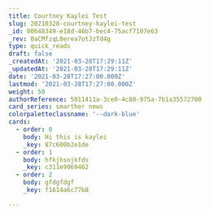 ```yaml
---
title: Courtney Kaylei Test
slug: 20210328-courtney-kaylei-test
_id: 00648349-e18d-46b7-bec4-75acf7107e63
_rev: 0aCMfzqL0erea7otJzTd4g
type: quick_reads
draft: false
_createdAt: '2021-03-28T17:29:11Z'
_updatedAt: '2021-03-28T17:29:11Z'
date: '2021-03-28T17:27:00.000Z'
lastmod: '2021-03-28T17:27:00.000Z'
weight: 50
authorReference: 5011411a-3ce0-4c80-975a-7b1a35572700
card_series: smarther news
colorpaletteclassname: '--dark-blue'
cards:
  - order: 0
    body: Hi this is kaylei
    _key: 87c600b2e1de
  - order: 1
    body: hfkjhsnjkfds
    _key: c311e9969462
  - order: 2
    body: gfdgfdgf
    _key: f1614a6c77b8

---
```

 